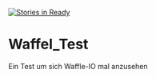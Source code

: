 [![Stories in Ready](https://badge.waffle.io/Neopir/Waffel_Test.png?label=ready&title=Ready)](https://waffle.io/Neopir/Waffel_Test)
# Waffel_Test
Ein Test um sich Waffle-IO mal anzusehen
